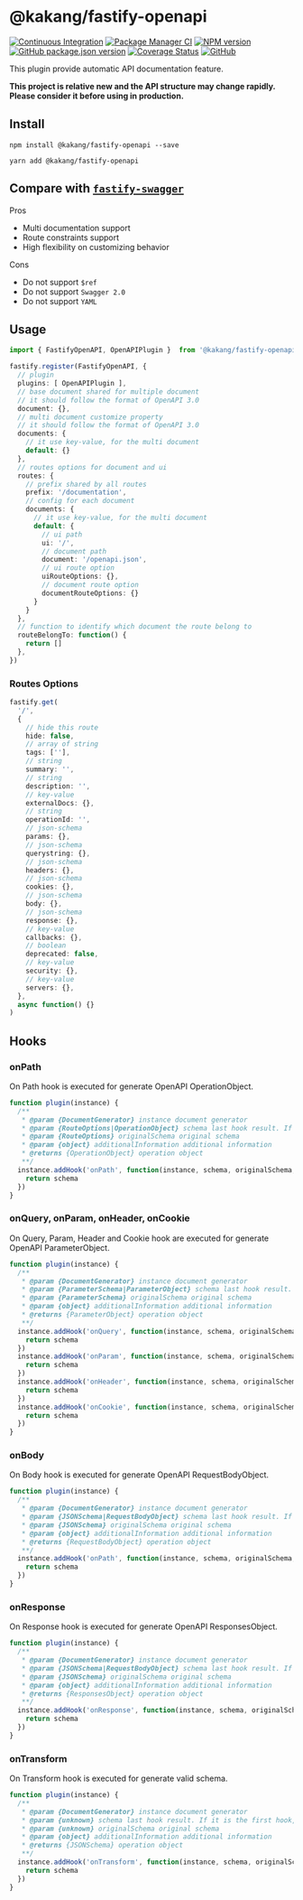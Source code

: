 # @kakang/fastify-openapi

[![Continuous Integration](https://github.com/climba03003/fastify-openapi/actions/workflows/ci.yml/badge.svg)](https://github.com/climba03003/fastify-openapi/actions/workflows/ci.yml)
[![Package Manager CI](https://github.com/climba03003/fastify-openapi/actions/workflows/package-manager-ci.yml/badge.svg)](https://github.com/climba03003/fastify-openapi/actions/workflows/package-manager-ci.yml)
[![NPM version](https://img.shields.io/npm/v/@kakang/fastify-openapi.svg?style=flat)](https://www.npmjs.com/package/@kakang/fastify-openapi)
[![GitHub package.json version](https://img.shields.io/github/package-json/v/climba03003/fastify-openapi)](https://github.com/climba03003/fastify-openapi)
[![Coverage Status](https://coveralls.io/repos/github/climba03003/fastify-openapi/badge.svg?branch=main)](https://coveralls.io/github/climba03003/fastify-openapi?branch=master)
[![GitHub](https://img.shields.io/github/license/climba03003/fastify-openapi)](https://github.com/climba03003/fastify-openapi)

This plugin provide automatic API documentation feature.

**This project is relative new and the API structure may change rapidly. Please consider it before using in production.**

## Install

```shell
npm install @kakang/fastify-openapi --save

yarn add @kakang/fastify-openapi
```

## Compare with [`fastify-swagger`](https://github.com/fastify/fastify-swagger)

Pros

- Multi documentation support
- Route constraints support
- High flexibility on customizing behavior

Cons

- Do not support `$ref`
- Do not support `Swagger 2.0`
- Do not support `YAML`

## Usage

```ts
import { FastifyOpenAPI, OpenAPIPlugin }  from '@kakang/fastify-openapi'

fastify.register(FastifyOpenAPI, {
  // plugin
  plugins: [ OpenAPIPlugin ],
  // base document shared for multiple document
  // it should follow the format of OpenAPI 3.0
  document: {},
  // multi document customize property
  // it should follow the format of OpenAPI 3.0
  documents: {
    // it use key-value, for the multi document
    default: {}
  },
  // routes options for document and ui
  routes: {
    // prefix shared by all routes
    prefix: '/documentation',
    // config for each document
    documents: {
      // it use key-value, for the multi document
      default: {
        // ui path
        ui: '/',
        // document path
        document: '/openapi.json',
        // ui route option
        uiRouteOptions: {},
        // document route option
        documentRouteOptions: {}
      }
    }
  },
  // function to identify which document the route belong to
  routeBelongTo: function() { 
    return []
  },
})
```

### Routes Options

```ts
fastify.get(
  '/',
  {
    // hide this route
    hide: false,
    // array of string
    tags: [''],
    // string
    summary: '',
    // string
    description: '',
    // key-value
    externalDocs: {},
    // string
    operationId: '',
    // json-schema
    params: {},
    // json-schema
    querystring: {},
    // json-schema
    headers: {},
    // json-schema
    cookies: {},
    // json-schema
    body: {},
    // json-schema
    response: {},
    // key-value
    callbacks: {},
    // boolean
    deprecated: false,
    // key-value
    security: {},
    // key-value
    servers: {},
  },
  async function() {}
)
```

## Hooks

### onPath

On Path hook is executed for generate OpenAPI OperationObject.

```ts
function plugin(instance) {
  /**
   * @param {DocumentGenerator} instance document generator
   * @param {RouteOptions|OperationObject} schema last hook result. If it is the first hook, it is the original schema.
   * @param {RouteOptions} originalSchema original schema
   * @param {object} additionalInformation additional information
   * @returns {OperationObject} operation object
   **/
  instance.addHook('onPath', function(instance, schema, originalSchema, additionalInformation) {
    return schema
  })
}
```

### onQuery, onParam, onHeader, onCookie

On Query, Param, Header and Cookie hook are executed for generate OpenAPI ParameterObject.

```ts
function plugin(instance) {
  /**
   * @param {DocumentGenerator} instance document generator
   * @param {ParameterSchema|ParameterObject} schema last hook result. If it is the first hook, it is the original schema.
   * @param {ParameterSchema} originalSchema original schema
   * @param {object} additionalInformation additional information
   * @returns {ParameterObject} operation object
   **/
  instance.addHook('onQuery', function(instance, schema, originalSchema, additionalInformation) {
    return schema
  })
  instance.addHook('onParam', function(instance, schema, originalSchema, additionalInformation) {
    return schema
  })
  instance.addHook('onHeader', function(instance, schema, originalSchema, additionalInformation) {
    return schema
  })
  instance.addHook('onCookie', function(instance, schema, originalSchema, additionalInformation) {
    return schema
  })
}
```

### onBody

On Body hook is executed for generate OpenAPI RequestBodyObject.

```ts
function plugin(instance) {
  /**
   * @param {DocumentGenerator} instance document generator
   * @param {JSONSchema|RequestBodyObject} schema last hook result. If it is the first hook, it is the original schema.
   * @param {JSONSchema} originalSchema original schema
   * @param {object} additionalInformation additional information
   * @returns {RequestBodyObject} operation object
   **/
  instance.addHook('onPath', function(instance, schema, originalSchema, additionalInformation) {
    return schema
  })
}
```

### onResponse

On Response hook is executed for generate OpenAPI ResponsesObject.

```ts
function plugin(instance) {
  /**
   * @param {DocumentGenerator} instance document generator
   * @param {JSONSchema|RequestBodyObject} schema last hook result. If it is the first hook, it is the original schema.
   * @param {JSONSchema} originalSchema original schema
   * @param {object} additionalInformation additional information
   * @returns {ResponsesObject} operation object
   **/
  instance.addHook('onResponse', function(instance, schema, originalSchema, additionalInformation) {
    return schema
  })
}
```

### onTransform

On Transform hook is executed for generate valid schema.

```ts
function plugin(instance) {
  /**
   * @param {DocumentGenerator} instance document generator
   * @param {unknown} schema last hook result. If it is the first hook, it is the original schema.
   * @param {unknown} originalSchema original schema
   * @param {object} additionalInformation additional information
   * @returns {JSONSchema} operation object
   **/
  instance.addHook('onTransform', function(instance, schema, originalSchema, additionalInformation) {
    return schema
  })
}
```